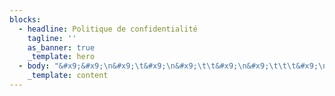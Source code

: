 ```yaml
---
blocks:
  - headline: Politique de confidentialité
    tagline: ''
    as_banner: true
    _template: hero
  - body: "&#x9;&#x9;\n&#x9;\t&#x9;\n&#x9;\t\t&#x9;\n&#x9;\t\t\t&#x9;\n\n### **POLITIQUE DE CONFIDENTIALITÉ&#xA;DU SITE :**\n\nfredericchastelas.com\n\n&#x9;\t\t\t&#x9;\n\n**ARTICLE 1 : PRÉAMBULE**\n\n&#x9;\t\t\t&#x9;\n\nCette politique de confidentialité s'applique au site : fredericchastelas.com.\n\n&#x9;\t\t\t&#x9;\n\nLa présente politique de confidentialité a pour but d'exposer aux utilisateurs du site :\n\n&#x9;\t\t\t&#x9;\n\nLa manière dont sont collectées et traitées leurs données à caractère\npersonnel. Doivent être considérées comme données personnelles toutes les\ndonnées étant susceptibles d'identifier un utilisateur. Il s'agit notamment du\nprénom et du nom, de l'âge, de l'adresse postale, l'adresse mail, la localisation\nde l'utilisateur ou encore son adresse IP ;\n\n&#x9;\t\t\t&#x9;\n\nQuels sont les droits des utilisateurs concernant ces données ;\n\n&#x9;\t\t\t&#x9;\n\nQui est responsable du traitement des données à caractère personnel\ncollectées et traitées ;\n\n&#x9;\t\t\t&#x9;\n\nA qui ces données sont transmises ;\n\nEventuellement, la politique du site en matière de fichiers \"cookies\".\n\n&#x9;\t\t\t&#x9;\n\nCette politique de confidentialité complète les mentions légales et les Conditions\nGénérales d'Utilisation que les utilisateurs peuvent consulter à l'adresse ci-après :\n\n&#x9;\t\t\t&#x9;\n\n\\_\\_\\_\\_\\_\\_\\_\\_\n\n&#x9;\t\t\t&#x9;\n\n**ARTICLE 2 : PRINCIPES GÉNÉRAUX EN MATIÈRE DE COLLECTE ET DE\nTRAITEMENT DE DONNÉES**\n\n&#x9;\t\t\t&#x9;\n\nConformément aux dispositions de l'article 5 du Règlement européen 2016/679, la\ncollecte et le traitement des données des utilisateurs du site respectent les principes\nsuivants :\n\n&#x9;\t\t&#x9;\n&#x9;\t&#x9;\n&#x9;\t&#x9;\n&#x9;\t\t&#x9;\n\n\n&#x9;\t\t&#x9;\n&#x9;\t&#x9;\n&#x9;&#x9;\n&#x9;&#x9;\n&#x9;\t&#x9;\n&#x9;\t\t&#x9;\n&#x9;\t\t\t&#x9;\n\nLicéité, loyauté et transparence : les données ne peuvent être collectées et\ntraitées qu'avec le consentement de l'utilisateur propriétaire des données. A\nchaque fois que des données à caractère personnel seront collectées, il sera\nindiqué à l'utilisateur que ses données sont collectées, et pour quelles raisons\nses données sont collectées ;\n\n&#x9;\t\t\t&#x9;\n\nFinalités limitées : la collecte et le traitement des données sont exécutés pour\nrépondre à un ou plusieurs objectifs déterminés dans les présentes conditions\ngénérales d'utilisation ;\n\n&#x9;\t\t\t&#x9;\n\nMinimisation de la collecte et du traitement des données : seules les données\nnécessaires à la bonne exécution des objectifs poursuivis par le site sont\ncollectées ;\n\n&#x9;\t\t\t&#x9;\n\nConservation des données réduites dans le temps : les données sont\nconservées pour une durée limitée, dont l'utilisateur est informé. Lorsque cette\ninformation ne peut pas être communiquée, l'utilisateur est informé des critères\nutilisés pour déterminer la durée de conservation ;\n\n&#x9;\t\t\t&#x9;\n\nIntégrité et confidentialité des données collectées et traitées : le responsable du\ntraitement des données s'engage à garantir l'intégrité et la confidentialité des\ndonnées collectées.\n\n&#x9;\t\t\t&#x9;\n\nAfin d'être licites, et ce conformément aux exigences de l'article 6 du règlement\neuropéen 2016/679, la collecte et le traitement des données à caractère personnel\nne pourront intervenir que s'ils respectent au moins l'une des conditions ci-après\nénumérées :\n\n&#x9;\t\t\t&#x9;\n\nL'utilisateur a expressément consenti au traitement ;\n\n&#x9;\t\t\t&#x9;\n\nLe traitement est nécessaire à la bonne exécution d'un contrat ;\n\n&#x9;\t\t\t&#x9;\n\nLe traitement répond à une obligation légale ;\n\n&#x9;\t\t\t&#x9;\n\nLe traitement s'explique par une nécessité liée à la sauvegarde des intérêts\nvitaux de la personne concernée ou d'une autre personne physique ;\n\n&#x9;\t\t\t&#x9;\n\nLe traitement peut s'expliquer par une nécessité liée à l'exécution d'une mission\nd'intérêt public ou qui relève de l'exercice de l'autorité publique ;\n\n&#x9;\t\t\t&#x9;\n\nLe traitement et la collecte des données à caractère personnel sont\nnécessaires aux fins des intérêts légitimes et privés poursuivis par le\nresponsable du traitement ou par un tiers.\n\n&#x9;\t\t\t&#x9;\n\n**ARTICLE 3 : DONNÉES À CARACTÈRE PERSONNEL COLLECTÉES ET\nTRAITÉES DANS LE CADRE DE LA NAVIGATION SUR LE SITE**\n\n&#x9;\t\t&#x9;\n&#x9;\t&#x9;\n&#x9;\t&#x9;\n&#x9;\t\t&#x9;\n&#x9;\t\t&#x9;\n\n&#x9;\t\t&#x9;\n&#x9;\t&#x9;\n&#x9;&#x9;\n&#x9;&#x9;\n&#x9;\t&#x9;\n&#x9;\t\t&#x9;\n&#x9;\t\t\t&#x9;\n\nA. DONNÉES COLLECTÉES ET TRAITÉES ET MODE DE COLLECTE\n\nLes données à caractère personnel collectées sur le site Frédéric CHASTELAS sont\n\n&#x9;\t\t\t&#x9;\n\nles suivantes :\n\nNom, prénom, adresse email\n\n&#x9;\t\t\t&#x9;\n\nCes données sont collectées lorsque l'utilisateur effectue l'une des opérations\nsuivantes sur le site :\n\n&#x9;\t\t\t&#x9;\n\nRempli le formulaire newsletter ou demande spécifiquement que son email soit\nenregistré\n\n&#x9;\t\t\t&#x9;\n\nPar ailleurs, lors d'un paiement sur le site, il sera conservé dans les systèmes\ninformatiques de l'éditeur du site une preuve de la transaction comprenant le bon de\ncommande et la facture.\n\n&#x9;\t\t\t&#x9;\n\nLe responsable du traitement conservera dans ses systèmes informatiques du site et\ndans des conditions raisonnables de sécurité l'ensemble des données collectées\npour une durée de : 30 ans.\n\n&#x9;\t\t\t&#x9;\n\nLa collecte et le traitement des données répondent aux finalités suivantes :\nenvoie d'informations\n\n&#x9;\t\t\t&#x9;\n\nLes traitements de données effectués sont fondés sur les bases légales suivantes :\nconsentement de l'utilisateur\n\n\nB. TRANSMISSION DES DONNÉES A DES TIERS\n\n&#x9;\t\t\t&#x9;\n\nLes données à caractère personnel collectées par le site ne sont transmises à aucun\ntiers, et ne sont traitées que par l'éditeur du site.\n\n&#x9;\t\t\t&#x9;\n\nC. HÉBERGEMENT DES DONNÉES\n\nLe site Frédéric CHASTELAS est hébergé par : https://vercel.com/, dont le siège est\n\n&#x9;\t\t\t&#x9;\n\nsitué à l'adresse ci-après :\n\nVercel Inc. 340 S Lemon Ave #4133 Walnut, CA 91789\n\n&#x9;\t\t\t&#x9;\n\nL'hébergeur peut être contacté au numéro de téléphone suivant :\nprivacy@vercel.com.\n\n&#x9;\t\t\t&#x9;\n\nLes données collectées et traitées par le site sont exclusivement hébergées et traitées en France.\n\n&#x9;\t\t&#x9;\n&#x9;\t&#x9;\n&#x9;\t&#x9;\n&#x9;\t\t&#x9;\n&#x9;\t\t\t&#x9;\n\n**ARTICLE 4 : RESPONSABLE DU TRAITEMENT DES DONNÉES\nA. LE RESPONSABLE DU TRAITEMENT DES DONNÉES**\n\n&#x9;\t\t\t&#x9;\n\nLe responsable du traitement des données à caractère personnel est : Frédéric\nChastelas. Il peut être contacté de la manière suivante :\n\nMobile: 0684775544\n\n12 rue Amoreux\\\n34090 MONTPELLIER\n\n&#x9;\t\t\t&#x9;\n\nLe responsable du traitement des données est chargé de déterminer les finalités et\nles moyens mis au service du traitement des données à caractère personnel.\n\n&#x9;\t\t\t&#x9;\n\nB. OBLIGATIONS DU RESPONSABLE DU TRAITEMENT DES DONNÉES\n\n&#x9;\t\t\t&#x9;\n\nLe responsable du traitement s'engage à protéger les données à caractère personnel\ncollectées, à ne pas les transmettre à des tiers sans que l'utilisateur n'en ait été\ninformé et à respecter les finalités pour lesquelles ces données ont été collectées.\n\n&#x9;\t\t\t&#x9;\n\nDe plus, le responsable du traitement des données s'engage à notifier l'utilisateur en\ncas de rectification ou de suppression des données, à moins que cela n'entraîne\npour lui des formalités, coûts et démarches disproportionnés.\n\n&#x9;\t\t\t&#x9;\n\nDans le cas où l'intégrité, la confidentialité ou la sécurité des données à caractère\npersonnel de l'utilisateur est compromise, le responsable du traitement s'engage à\ninformer l'utilisateur par tout moyen.\n\n&#x9;\t\t\t&#x9;\n\n**ARTICLE 5 : DROITS DE L'UTILISATEUR**\n\n&#x9;\t\t\t&#x9;\n\nConformément à la réglementation concernant le traitement des données à caractère\npersonnel, l'utilisateur possède les droits ci-après énumérés.\n\n&#x9;\t\t\t&#x9;\n\nAfin que le responsable du traitement des données fasse droit à sa demande,\nl'utilisateur est tenu de lui communiquer : ses prénom et nom ainsi que son adresse\ne-mail, et si cela est pertinent, son numéro de compte ou d'espace personnel ou\nd'abonné.\n\n&#x9;\t\t\t&#x9;\n\nLe responsable du traitement des données est tenu de répondre à l'utilisateur dans\nun délai de 30 (trente) jours maximum.\n\n&#x9;\t\t&#x9;\n&#x9;\t&#x9;\n&#x9;&#x9;\n&#x9;&#x9;\n&#x9;\t&#x9;\n&#x9;\t\t&#x9;\n&#x9;\t\t\t&#x9;\n\n**A. PRÉSENTATION DES DROITS DE L'UTILISATEUR EN MATIÈRE DE\nCOLLECTE ET TRAITEMENT DE DONNÉES**\n\n&#x9;\t\t\t&#x9;\n\na. Droit d'accès, de rectification et droit à l'effacement\n\n&#x9;\t\t\t&#x9;\n\nL'utilisateur peut prendre connaissance, mettre à jour, modifier ou demander la\nsuppression des données le concernant, en respectant la procédure ci-après\nénoncée :\n\n&#x9;\t\t\t&#x9;\n\nSe désincrire de la newsletter et envoyer un email à\nfrederic.chastelas@gmail.com\n\n&#x9;\t\t\t&#x9;\n\nS'il en possède un, l'utilisateur a le droit de demander la suppression de son espace\npersonnel en suivant la procédure suivante :\n\n&#x9;\t\t\t&#x9;\n\nemail à frederic.chastelas@gmail.com\n\n&#x9;\t\t\t&#x9;\n\nb. Droit à la portabilité des données\n\n&#x9;\t\t\t&#x9;\n\nL'utilisateur a le droit de demander la portabilité de ses données personnelles,\ndétenues par le site, vers un autre site, en se conformant à la procédure ci-après :\n\n&#x9;\t\t\t&#x9;\n\nemail à frederic.chastelas@gmail.com\n\n&#x9;\t\t\t&#x9;\n\nc. Droit à la limitation et à l'opposition du traitement des données\n\n&#x9;\t\t\t&#x9;\n\nL'utilisateur a le droit de demander la limitation ou de s'opposer au traitement de ses\ndonnées par le site, sans que le site ne puisse refuser, sauf à démontrer l'existence\nde motifs légitimes et impérieux, pouvant prévaloir sur les intérêts et les droits et\nlibertés de l'utilisateur.\n\n&#x9;\t\t\t&#x9;\n\nAfin de demander la limitation du traitement de ses données ou de formuler une\nopposition au traitement de ses données, l'utilisateur doit suivre la procédure\nsuivante :\n\n&#x9;\t\t\t&#x9;\n\nemail à frederic.chastelas@gmail.com\n\n&#x9;\t\t\t&#x9;\n\nd. Droit de ne pas faire l'objet d'une décision fondée exclusivement sur un procédé\nautomatisé\n\n&#x9;\t\t\t&#x9;\n\nConformément aux dispositions du règlement 2016/679, l'utilisateur a le droit de ne\npas faire l'objet d'une décision fondée exclusivement sur un procédé automatisé si la\n\ndécision produit des effets juridiques le concernant, ou l'affecte de manière\nsignificative de façon similaire.\n\n&#x9;\t\t\t&#x9;\n\ne. Droit de déterminer le sort des données après la mort\n\n&#x9;\t\t\t&#x9;\n\nIl est rappelé à l'utilisateur qu'il peut organiser quel doit être le devenir de ses données collectées et traitées s'il décède, conformément à la loi n°2016-1321 du 7 octobre 2016.\n\n&#x9;\t\t\t&#x9;\n\nf. Droit de saisir l'autorité de contrôle compétente\n\n&#x9;\t\t\t&#x9;\n\nDans le cas où le responsable du traitement des données décide de ne pas répondre\nà la demande de l'utilisateur, et que l'utilisateur souhaite contester cette décision, ou,\ns'il pense qu'il est porté atteinte à l'un des droits énumérés ci-dessus, il est en droit\nde saisir la CNIL (Commission Nationale de l'Informatique et des Libertés,\nhttps://www.cnil.fr) ou tout juge compétent.\n\n&#x9;\t\t\t&#x9;\n\nB. DONNÉES PERSONNELLES DES PERSONNES MINEURES\n\n&#x9;\t\t\t&#x9;\n\nConformément aux dispositions de l'article 8 du règlement européen 2016/679 et à la\nloi Informatique et Libertés, seuls les mineurs âgés de 15 ans ou plus peuvent\nconsentir au traitement de leurs données personnelles.\n\n&#x9;\t\t\t&#x9;\n\nSi l'utilisateur est un mineur de moins de 15 ans, l'accord d'un représentant légal\nsera requis afin que des données à caractère personnel puissent être collectées et\ntraitées.\n\n&#x9;\t\t\t&#x9;\n\nL'éditeur du site se réserve le droit de vérifier par tout moyen que l'utilisateur est âgé\nde plus de 15 ans, ou qu'il aura obtenu l'accord d'un représentant légal avant de\nnaviguer sur le site.\n\n&#x9;\t\t\t&#x9;\n\n**ARTICLE 6 : CONDITIONS DE MODIFICATION DE LA POLITIQUE DE\nCONFIDENTIALITÉ**\n\n&#x9;\t\t\t&#x9;\n\nLa présente politique de confidentialité peut être consultée à tout moment à l'adresse\nci-après indiquée :\n\n&#x9;\t\t\t&#x9;\n\nhttps://fredericchastelas.com/politique-de-confidentialite\n\nL'éditeur du site se réserve le droit de la modifier afin de garantir sa conformité avec le droit en vigueur.\n\n&#x9;\t\t&#x9;\n&#x9;\t&#x9;\n&#x9;\t&#x9;\n&#x9;\t\t&#x9;\n&#x9;\t\t\t&#x9;\n\nPar conséquent, l'utilisateur est invité à venir consulter régulièrement cette politique\nde confidentialité afin de se tenir informé des derniers changements qui lui seront\napportés.\n\n&#x9;\t\t\t&#x9;\n\nIl est porté à la connaissance de l'utilisateur que la dernière mise à jour de la\nprésente politique de confidentialité est intervenue le : 13/09/2022.\n\n&#x9;\t\t\t&#x9;\n\n**ARTICLE 7 : ACCEPTATION PAR L'UTILISATEUR DE LA POLITIQUE DE\nCONFIDENTIALITÉ**\n\n&#x9;\t\t\t&#x9;\n\nEn naviguant sur le site, l'utilisateur atteste avoir lu et compris la présente politique\nde confidentialité et en accepte les conditions, en ce qui concerne plus\nparticulièrement la collecte et le traitement de ses données à caractère personnel.\n\n&#x9;\t\t&#x9;\n&#x9;\t&#x9;\n&#x9;&#x9;\n&#x9;\n"
    _template: content
---
```



